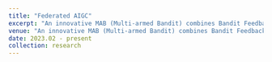 ```yaml
---
title: "Federated AIGC"
excerpt: "An innovative MAB (Multi-armed Bandit) combines Bandit Feedback with Supervised Feedback, 2023.04 - Present"
venue: "An innovative MAB (Multi-armed Bandit) combines Bandit Feedback with Supervised Feedback, 2023.04 - Present"
date: 2023.02 - present
collection: research
---
```

<!-- **Key words:** Bandit Learning, Supervised Feedback, Federated Distillation, Distributed AI Systems.

In this project, I developed an innovative Multi-armed Bandit (MAB) model that **integrates both bandit feedback and supervised feedback**. This approach enables the model to better adapt to real-world scenarios. Specifically, I applied this model to **simulate federated distillation** and obtained promising results. -->
